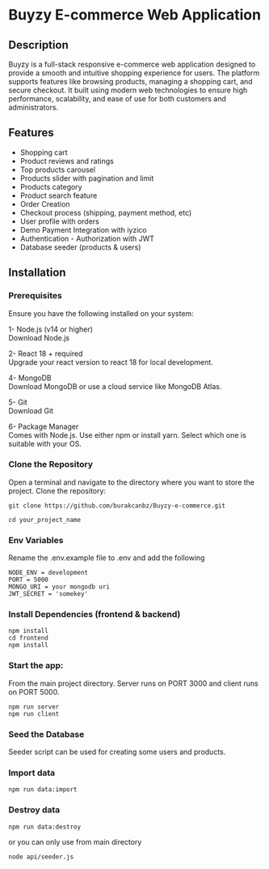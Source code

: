 # Buyzy E-commerce Web Application

## Description
 Buyzy is a full-stack responsive e-commerce web application designed to provide a smooth and intuitive shopping experience for users. The platform supports features like browsing products, managing a shopping cart, and secure checkout. It built using modern web technologies to ensure high performance, scalability, and ease of use for both customers and administrators.

## Features
- Shopping cart
- Product reviews and ratings
- Top products carousel
- Products slider with pagination and limit
- Products category
- Product search feature
- Order Creation 
- Checkout process (shipping, payment method, etc)
- User profile with orders
- Demo Payment Integration with iyzico
- Authentication - Authorization with JWT
- Database seeder (products & users)

## Installation
### Prerequisites
Ensure you have the following installed on your system:

1- Node.js (v14 or higher)<br>
  Download Node.js
  
2- React 18 + required<br>
  Upgrade your react version to react 18 for local development.
  
4- MongoDB<br>
  Download MongoDB or use a cloud service like MongoDB Atlas.
  
5- Git<br>
  Download Git

6- Package Manager<br>
   Comes with Node.js. Use either npm or install yarn. Select which one is suitable with your OS.

### Clone the Repository<br>
  Open a terminal and navigate to the directory where you want to store the project.
  Clone the repository:
```
git clone https://github.com/burakcanbz/Buyzy-e-commerce.git

cd your_project_name
```
### Env Variables
  Rename the .env.example file to .env and add the following
  ```
  NODE_ENV = development
  PORT = 5000
  MONGO_URI = your mongodb uri
  JWT_SECRET = 'somekey'
  ```

### Install Dependencies (frontend & backend)
  ```
  npm install
  cd frontend
  npm install
  ```
### Start the app:
  From the main project directory. Server runs on PORT 3000 and client runs on PORT 5000.
  ```
  npm run server
  npm run client
  ```
### Seed the Database
  Seeder script can be used for creating some users and products.
  ### Import data
  ```
  npm run data:import
  ```
  
  ### Destroy data
  ```
  npm run data:destroy
  ```
  
  or you can only use from main directory
  
  ```
  node api/seeder.js
  ```



